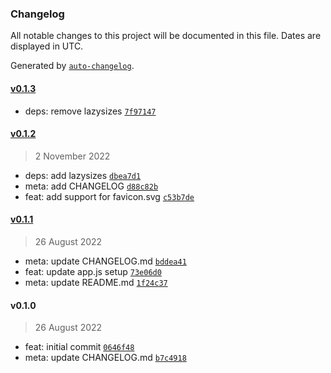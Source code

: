 ### Changelog

All notable changes to this project will be documented in this file. Dates are displayed in UTC.

Generated by [`auto-changelog`](https://github.com/CookPete/auto-changelog).

#### [v0.1.3](https://github.com/h-enk/hyas-core/compare/v0.1.2...v0.1.3)

- deps: remove lazysizes [`7f97147`](https://github.com/h-enk/hyas-core/commit/7f97147eff1729ecdc71945f96d41916de205879)

#### [v0.1.2](https://github.com/h-enk/hyas-core/compare/v0.1.1...v0.1.2)

> 2 November 2022

- deps: add lazysizes [`dbea7d1`](https://github.com/h-enk/hyas-core/commit/dbea7d1ee12b3304a14be5571b342df5a1a857ac)
- meta: add CHANGELOG [`d88c82b`](https://github.com/h-enk/hyas-core/commit/d88c82b323acb7ac60d816359e428c8e9d79590e)
- feat: add support for favicon.svg [`c53b7de`](https://github.com/h-enk/hyas-core/commit/c53b7de43efc1422efe51f3bb83ded9c3cceff69)

#### [v0.1.1](https://github.com/h-enk/hyas-core/compare/v0.1.0...v0.1.1)

> 26 August 2022

- meta: update CHANGELOG.md [`bddea41`](https://github.com/h-enk/hyas-core/commit/bddea4137ab371926bc78a62e4c062a9b3446877)
- feat: update app.js setup [`73e06d0`](https://github.com/h-enk/hyas-core/commit/73e06d05037f55d8e543f8d9eb77a01e714c86bf)
- meta: update README.md [`1f24c37`](https://github.com/h-enk/hyas-core/commit/1f24c37e42a673531eb78e5b8a961190139d28b4)

#### v0.1.0

> 26 August 2022

- feat: initial commit [`0646f48`](https://github.com/h-enk/hyas-core/commit/0646f48839c3f49abca9f640bcc38df696f8b354)
- meta: update CHANGELOG.md [`b7c4918`](https://github.com/h-enk/hyas-core/commit/b7c49189ef0e9dad531eb8b27c25735a6b080e9b)
